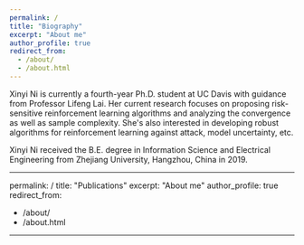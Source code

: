 ```yaml
---
permalink: /
title: "Biography"
excerpt: "About me"
author_profile: true
redirect_from: 
  - /about/
  - /about.html
---
```


Xinyi Ni is currently a fourth-year Ph.D. student at UC Davis with guidance from Professor Lifeng Lai. Her current research focuses on proposing risk-sensitive reinforcement learning algorithms and analyzing the convergence as well as sample complexity. She's also interested in developing robust algorithms for reinforcement learning against attack, model uncertainty, etc.

Xinyi Ni received the B.E. degree in Information Science and Electrical Engineering from Zhejiang University, Hangzhou, China in 2019. 


---
permalink: /
title: "Publications"
excerpt: "About me"
author_profile: true
redirect_from: 
  - /about/
  - /about.html
---
